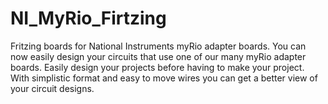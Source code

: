 # NI_MyRio_Firtzing
Fritzing boards for National Instruments myRio adapter boards. You can now easily design your circuits that use one of our many myRio adapter boards.
Easily design your projects before having to make your project. With simplistic format and easy to move wires you can get a better view of your circuit designs.


